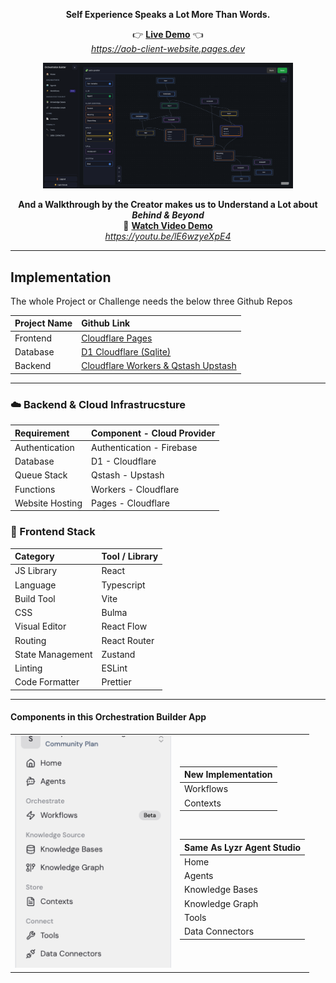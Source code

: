 <p align="center">
  <strong>Self Experience Speaks a Lot More Than Words.</strong>
</p>

<p align="center">
  👉 
  <a href="https://aob-client-website.pages.dev/" target="_blank"><b>Live Demo</b></a>
  👈
  <br>
  <a href="https://aob-client-website.pages.dev/" target="_blank"><i>https://aob-client-website.pages.dev</i></a>
</p>

<p align="center">
  <a href="https://youtu.be/lE6wzyeXpE4" target="_blank">
    <img src="./assets/applicationPreview.png" alt="Watch Demo Video" width="400" />
  </a>
  <br/>
  
</p>

<p align="center">
  <strong>And a Walkthrough by the Creator makes us to Understand a Lot about <i>Behind & Beyond</i></strong>
  <br>
  🎥 <a href="https://youtu.be/lE6wzyeXpE4" target="_blank"><b>Watch Video Demo</b></a>
  <br>
  <a href="https://youtube.com/" target="_blank"><i>https://youtu.be/lE6wzyeXpE4</i></a>
</p>

<hr>

## Implementation

The whole Project or Challenge needs the below three Github Repos

| Project Name | Github Link                                                                                   |
| :----------- | :-------------------------------------------------------------------------------------------- |
| Frontend     | <a href="https://github.com/Sathyamshubhava/aob-client-website"> Cloudflare Pages             |
| Database     | <a href="https://github.com/Sathyamshubhava/aob-d1-db"> D1 Cloudflare (Sqlite)                |
| Backend      | <a href="https://github.com/Sathyamshubhava/aob-workers"> Cloudflare Workers & Qstash Upstash |

<hr>

### ☁️ Backend & Cloud Infrastrucsture

| Requirement     | Component - Cloud Provider |
| :-------------- | :------------------------- |
| Authentication  | Authentication - Firebase  |
| Database        | D1 - Cloudflare            |
| Queue Stack     | Qstash - Upstash           |
| Functions       | Workers - Cloudflare       |
| Website Hosting | Pages - Cloudflare         |

### 🎨 Frontend Stack

| Category         | Tool / Library |
| :--------------- | :------------- |
| JS Library       | React          |
| Language         | Typescript     |
| Build Tool       | Vite           |
| CSS              | Bulma          |
| Visual Editor    | React Flow     |
| Routing          | React Router   |
| State Management | Zustand        |
| Linting          | ESLint         |
| Code Formatter   | Prettier       |

<hr>

#### Components in this Orchestration Builder App

<table>
<tr>
<td>
<img src="./assets/ComponentsUsing.png" alt="Components used in the Orchestration Builder App" width="250">
</td>
<td>

| New Implementation |
| ------------------ |
| Workflows          |
| Contexts           |

<br>

| Same As Lyzr Agent Studio |
| ------------------------- |
| Home                      |
| Agents                    |
| Knowledge Bases           |
| Knowledge Graph           |
| Tools                     |
| Data Connectors           |

</td>
</tr>

</table>
